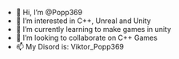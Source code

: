 - 👋 Hi, I’m @Popp369
- 👀 I’m interested in C++, Unreal and Unity
- 🌱 I’m currently learning to make games in unity
- 💞️ I’m looking to collaborate on C++ Games
- 📫 My Disord is: Viktor_Popp369

<!---
ViktorPopp369/ViktorPopp369 is a ✨ special ✨ repository because its `README.md` (this file) appears on your GitHub profile.
You can click the Preview link to take a look at your changes.
--->
